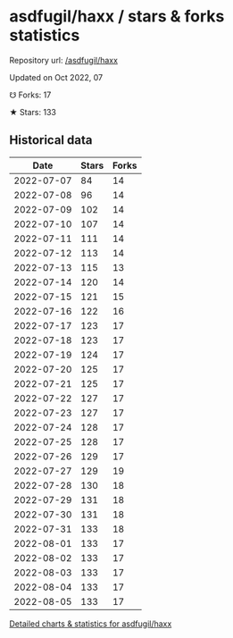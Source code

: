# asdfugil/haxx / stars & forks statistics

Repository url: [/asdfugil/haxx](https://github.com/asdfugil/haxx)

Updated on Oct 2022, 07

☋ Forks: 17

★ Stars: 133

## Historical data
| Date | Stars | Forks |
|------|-------|-------|
| 2022-07-07 | 84 | 14 | 
| 2022-07-08 | 96 | 14 | 
| 2022-07-09 | 102 | 14 | 
| 2022-07-10 | 107 | 14 | 
| 2022-07-11 | 111 | 14 | 
| 2022-07-12 | 113 | 14 | 
| 2022-07-13 | 115 | 13 | 
| 2022-07-14 | 120 | 14 | 
| 2022-07-15 | 121 | 15 | 
| 2022-07-16 | 122 | 16 | 
| 2022-07-17 | 123 | 17 | 
| 2022-07-18 | 123 | 17 | 
| 2022-07-19 | 124 | 17 | 
| 2022-07-20 | 125 | 17 | 
| 2022-07-21 | 125 | 17 | 
| 2022-07-22 | 127 | 17 | 
| 2022-07-23 | 127 | 17 | 
| 2022-07-24 | 128 | 17 | 
| 2022-07-25 | 128 | 17 | 
| 2022-07-26 | 129 | 17 | 
| 2022-07-27 | 129 | 19 | 
| 2022-07-28 | 130 | 18 | 
| 2022-07-29 | 131 | 18 | 
| 2022-07-30 | 131 | 18 | 
| 2022-07-31 | 133 | 18 | 
| 2022-08-01 | 133 | 17 | 
| 2022-08-02 | 133 | 17 | 
| 2022-08-03 | 133 | 17 | 
| 2022-08-04 | 133 | 17 | 
| 2022-08-05 | 133 | 17 | 


[Detailed charts & statistics for asdfugil/haxx](https://reviewgithub.com/rep/asdfugil/haxx)
